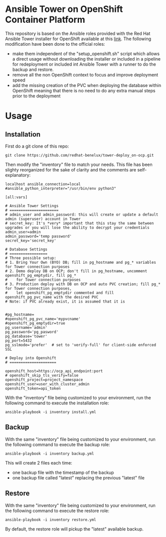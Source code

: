 # Ansible Tower on OpenShift Container Platform

This repository is based on the Ansible roles provided with the Red Hat Ansible Tower installer for OpenShift
available at this [link](https://releases.ansible.com/ansible-tower/setup_openshift/). The following modification have been done to the official roles:

- make them independent of the "setup_openshift.sh" script which allows a direct usage without downloading the installer or included in a pipeline for redeployment or included int Ansible Tower with a runner to do the backup and restore.
- remove all the non OpenShift context to focus and improve deployment speed
- add the missing creation of the PVC when deploying the database within OpenShift meaning that there is no need to do any extra manual steps prior to the deployment 

# Usage

## Installation
First do a git clone of this repo:
```
git clone https://github.com/redhat-benelux/tower-deploy_on-ocp.git
```

Then modify the "inventory" file to match your needs. This file has been slighty reorganized for the sake of clarity and the comments are self-explanatory: 
```
localhost ansible_connection=local 
#ansible_python_interpreter="/usr/bin/env python3"

[all:vars]

# Ansible Tower Settings
# ======================
# admin_user and admin_password: this will create or update a default admin (superuser) account in Tower
# secret_key: It's *very* important that this stay the same between upgrades or you will lose the ability to decrypt your credentials
admin_user=admin
admin_password='temp password'
secret_key='secret_key'

# Database Settings
# =================
# Three possible setup:
# 1. Bring Your Own (BYO) DB; fill in pg_hostname and pg_* variables for Tower connection purposes
# 2. Demo deploy DB on OCP; don't fill in pg_hostname, uncomment openshift_pg_emptydir, fill pg_* 
#    for Tower connection purposes
# 3. Production deploy with DB on OCP and auto PVC creation; fill pg_* for Tower connection purposes,
#    let openshift_pg_emptydir commented and fill openshift_pg_pvc_name with the desired PVC 
# Note: if PVC already exist, it is assumed that it is 


#pg_hostname=
#openshift_pg_pvc_name='mypvcname'
#openshift_pg_emptydir=true
pg_username='admin'
pg_password='pg_pasword'
pg_database='tower'
pg_port=5432
pg_sslmode='prefer'  # set to 'verify-full' for client-side enforced SSL

# Deploy into Openshift
# =====================

openshift_host=https://ocp_api_endpoint:port
# openshift_skip_tls_verify=false
openshift_project=project_namespace
openshift_user=user_with_cluster_admin
openshift_token=api_token
```

With the "inventory" file being customized to your environment, run the following command to execute the installation role: 
```
ansible-playbook -i inventory install.yml 
```

## Backup
With the same "inventory" file being customized to your environment, run the following command to execute the backup role:
```
ansible-playbook -i inventory backup.yml
``` 
This will create 2 files each time:

- one backup file with the timestamp of the backup
- one backup file called "latest" replacing the previous "latest" file

## Restore
With the same "inventory" file being customized to your environment, run the following command to execute the restore role:
```
ansible-playbook -i inventory restore.yml
``` 
By default, the restore role will pickup the "latest" available backup.
